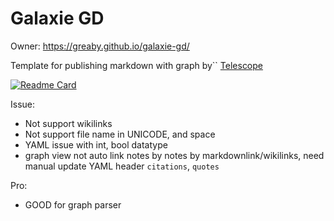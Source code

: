 # Galaxie GD

Owner: https://greaby.github.io/galaxie-gd/

Template for publishing markdown with graph by`` [Telescope](https://github.com/greaby/telescope)

[![Readme Card](https://github-readme-stats.vercel.app/api/pin/?username=greaby&repo=telescope)](https://github.com/greaby/telescope)

Issue:
- Not support wikilinks
- Not support file name in UNICODE, and space
- YAML issue with int, bool datatype
- graph view not auto link notes by notes by markdownlink/wikilinks, need manual update YAML header `citations`, `quotes`

Pro:
- GOOD for graph parser
